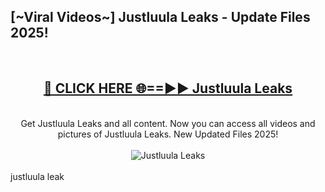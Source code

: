 <h2>[~Viral Videos~] Justluula Leaks - Update Files 2025!</h2>
<br>
<div align="center">
<h2><a href="https://betterlinks.top/A2PfLJ" rel="nofollow">🔴 CLICK HERE 🌐==►► Justluula Leaks</a></h2>
<br>
Get Justluula Leaks and all content. Now you can access all videos and pictures of Justluula Leaks. New Updated Files 2025!
<br>
<br>
<a href="https://betterlinks.top/A2PfLJ" rel="nofollow" data-target="animated-image.originalLink"><img src="https://i.ibb.co.com/WyWwxjT/player-gif2.gif" alt="Justluula Leaks" style="max-width: 100%; display: inline-block;" data-target="animated-image.originalImage"></a>
</div>
<br>
justluula leak